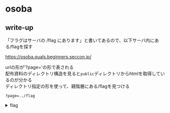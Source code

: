 # osoba

## write-up
「フラグはサーバの /flag にあります」と書いてあるので、以下サーバ内にある/flagを探す

https://osoba.quals.beginners.seccon.jp/

urlの形が'?page='の形で表される  
配布資料のディレクトリ構造を見ると`public`ディレクトリからhtmlを取得しているのが分かる  
ディレクトリ指定の形を使って、親階層にある/flagを見つける

```
?page=../flag
```


<details><summary>flag</summary><div>
ctf4b{omisoshiru_oishi_keredomo_tsukuruno_taihen}
</div></details>

